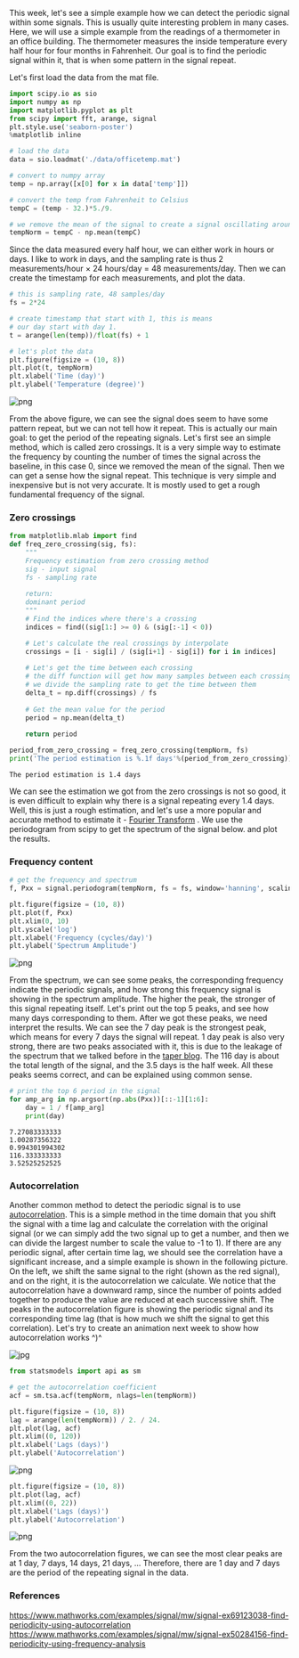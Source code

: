 
This week, let's see a simple example how we can detect the periodic signal within some signals. This is usually quite interesting problem in many cases. Here, we will use a simple example from the readings of a thermometer in an office building. The thermometer measures the inside temperature every half hour for four months in Fahrenheit. Our goal is to find the periodic signal within it, that is when some pattern in the signal repeat. 

Let's first load the data from the mat file.  


```python
import scipy.io as sio
import numpy as np
import matplotlib.pyplot as plt
from scipy import fft, arange, signal
plt.style.use('seaborn-poster')
%matplotlib inline
```


```python
# load the data
data = sio.loadmat('./data/officetemp.mat')
```


```python
# convert to numpy array
temp = np.array([x[0] for x in data['temp']])

# convert the temp from Fahrenheit to Celsius
tempC = (temp - 32.)*5./9.

# we remove the mean of the signal to create a signal oscillating around 0
tempNorm = tempC - np.mean(tempC)
```

Since the data measured every half hour, we can either work in hours or days. I like to work in days, and the sampling rate is thus 2 measurements/hour × 24 hours/day = 48 measurements/day. Then we can create the timestamp for each measurements, and plot the data. 


```python
# this is sampling rate, 48 samples/day
fs = 2*24

# create timestamp that start with 1, this is means
# our day start with day 1. 
t = arange(len(temp))/float(fs) + 1
```


```python
# let's plot the data
plt.figure(figsize = (10, 8))
plt.plot(t, tempNorm)
plt.xlabel('Time (day)')
plt.ylabel('Temperature (degree)')
```



![png](https://raw.githubusercontent.com/qingkaikong/blog/master/2017_01_detect_periodic_signal/figures/figure1.png)


From the above figure, we can see the signal does seem to have some pattern repeat, but we can not tell how it repeat. This is actually our main goal: to get the period of the repeating signals. Let's first see an simple method, which is called zero crossings. It is a very simple way to estimate the frequency by counting the number of times the signal across the baseline, in this case 0, since we removed the mean of the signal. Then we can get a sense how the signal repeat. This technique is very simple and inexpensive but is not very accurate. It is mostly used to get a rough fundamental frequency of the signal. 

### Zero crossings


```python
from matplotlib.mlab import find
def freq_zero_crossing(sig, fs):
    """
    Frequency estimation from zero crossing method
    sig - input signal
    fs - sampling rate
    
    return: 
    dominant period
    """
    # Find the indices where there's a crossing
    indices = find((sig[1:] >= 0) & (sig[:-1] < 0))

    # Let's calculate the real crossings by interpolate
    crossings = [i - sig[i] / (sig[i+1] - sig[i]) for i in indices]
    
    # Let's get the time between each crossing
    # the diff function will get how many samples between each crossing
    # we divide the sampling rate to get the time between them
    delta_t = np.diff(crossings) / fs
    
    # Get the mean value for the period
    period = np.mean(delta_t)
    
    return period
```


```python
period_from_zero_crossing = freq_zero_crossing(tempNorm, fs)
print('The period estimation is %.1f days'%(period_from_zero_crossing))
```

    The period estimation is 1.4 days


We can see the estimation we got from the zero crossings is not so good, it is even difficult to explain why there is a signal repeating every 1.4 days. Well, this is just a rough estimation, and let's use a more popular and accurate method to estimate it - [Fourier Transform](https://en.wikipedia.org/wiki/Fourier_transform) . We use the periodogram from scipy to get the spectrum of the signal below. and plot the results.  

### Frequency content


```python
# get the frequency and spectrum
f, Pxx = signal.periodogram(tempNorm, fs = fs, window='hanning', scaling='spectrum')
```


```python
plt.figure(figsize = (10, 8))
plt.plot(f, Pxx)
plt.xlim(0, 10)
plt.yscale('log')
plt.xlabel('Frequency (cycles/day)')
plt.ylabel('Spectrum Amplitude')
```



![png](https://raw.githubusercontent.com/qingkaikong/blog/master/2017_01_detect_periodic_signal/figures/figure2.png)


From the spectrum, we can see some peaks, the corresponding frequency indicate the periodic signals, and how strong this frequency signal is showing in the spectrum amplitude. The higher the peak, the stronger of this signal repeating itself. Let's print out the top 5 peaks, and see how many days corresponding to them. After we got these peaks, we need interpret the results. We can see the 7 day peak is the strongest peak, which means for every 7 days the signal will repeat. 1 day peak is also very strong, there are two peaks associated with it, this is due to the leakage of the spectrum that we talked before in the [taper blog](http://qingkaikong.blogspot.com/2016/10/signal-processing-why-do-we-need-taper.html). The 116 day is about the total length of the signal, and the 3.5 days is the half week. All these peaks seems correct, and can be explained using common sense.   


```python
# print the top 6 period in the signal
for amp_arg in np.argsort(np.abs(Pxx))[::-1][1:6]:
    day = 1 / f[amp_arg]
    print(day)
```

    7.27083333333
    1.00287356322
    0.994301994302
    116.333333333
    3.52525252525


### Autocorrelation

Another common method to detect the periodic signal is to use [autocorrelation](https://en.wikipedia.org/wiki/Autocorrelation). This is a simple method in the time domain that you shift the signal with a time lag and calculate the correlation with the original signal (or we can simply add the two signal up to get a number, and then we can divide the largest number to scale the value to -1 to 1). If there are any periodic signal, after certain time lag, we should see the correlation have a significant increase, and a simple example is shown in the following picture. On the left, we shift the same signal to the right (shown as the red signal), and on the right, it is the autocorrelation we calculate. We notice that the autocorrelation have a downward ramp, since the number of points added together to produce the value are reduced at each successive shift. The peaks in the autocorrelation figure is showing the periodic signal and its corresponding time lag (that is how much we shift the signal to get this correlation). Let's try to create an animation next week to show how autocorrelation works ^)^

![jpg](https://raw.githubusercontent.com/qingkaikong/blog/master/2017_01_detect_periodic_signal/figures/figure3.png) 


```python
from statsmodels import api as sm
```


```python
# get the autocorrelation coefficient
acf = sm.tsa.acf(tempNorm, nlags=len(tempNorm))
```


```python
plt.figure(figsize = (10, 8))
lag = arange(len(tempNorm)) / 2. / 24.
plt.plot(lag, acf)
plt.xlim((0, 120))
plt.xlabel('Lags (days)')
plt.ylabel('Autocorrelation')
```


![png](https://raw.githubusercontent.com/qingkaikong/blog/master/2017_01_detect_periodic_signal/figures/figure4.png)



```python
plt.figure(figsize = (10, 8))
plt.plot(lag, acf)
plt.xlim((0, 22))
plt.xlabel('Lags (days)')
plt.ylabel('Autocorrelation')
```


![png](https://raw.githubusercontent.com/qingkaikong/blog/master/2017_01_detect_periodic_signal/figures/figure5.png)


From the two autocorrelation figures, we can see the most clear peaks are at 1 day, 7 days, 14 days, 21 days, ... Therefore, there are 1 day and 7 days are the period of the repeating signal in the data. 

### References

https://www.mathworks.com/examples/signal/mw/signal-ex69123038-find-periodicity-using-autocorrelation
https://www.mathworks.com/examples/signal/mw/signal-ex50284156-find-periodicity-using-frequency-analysis
